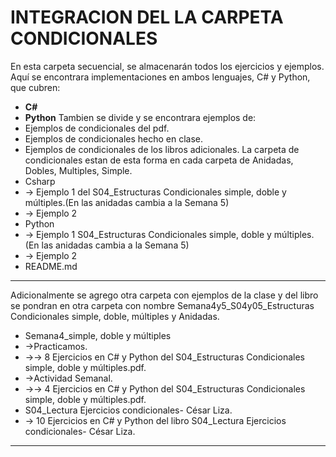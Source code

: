 ﻿# INTEGRACION DEL LA CARPETA CONDICIONALES

En esta carpeta secuencial, se almacenarán todos los ejercicios y ejemplos. Aquí se encontrara implementaciones en ambos lenguajes, C# y Python, que cubren:
- **C#**  
- **Python**
Tambien se divide y se encontrara ejemplos de:
- Ejemplos de condicionales del pdf.
- Ejemplos de condicionales hecho en clase.
- Ejemplos de condicionales de los libros adicionales.
La carpeta de condicionales estan de esta forma en cada carpeta de Anidadas, Dobles, Multiples, Simple.
- Csharp
- → Ejemplo 1 del S04_Estructuras Condicionales simple, doble y múltiples.(En las anidadas cambia a la Semana 5)
- → Ejemplo 2
- Python
- → Ejemplo 1 S04_Estructuras Condicionales simple, doble y múltiples.(En las anidadas cambia a la Semana 5)
- → Ejemplo 2
- README.md

---

Adicionalmente se agrego otra carpeta con ejemplos de la clase y del libro se pondran en otra carpeta con nombre Semana4y5_S04y05_Estructuras Condicionales simple, doble, múltiples y Anidadas.
- Semana4_simple, doble y múltiples
- →Practicamos.
- →→ 8 Ejercicios en C# y Python del S04_Estructuras Condicionales simple, doble y múltiples.pdf.
- →Actividad Semanal.
- →→ 4 Ejercicios en C# y Python del S04_Estructuras Condicionales simple, doble y múltiples.pdf.
- S04_Lectura Ejercicios condicionales- César Liza.
- → 10 Ejercicios en C# y Python del libro S04_Lectura Ejercicios condicionales- César Liza.

---